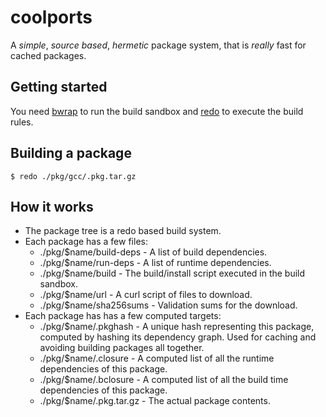 # coolports

A *simple*, *source based*, *hermetic* package system, that is *really* fast for cached packages.

## Getting started

You need [bwrap](https://github.com/containers/bubblewrap) to run the build sandbox and [redo](https://github.com/apenwarr/redo) to execute the build rules.

## Building a package

```
$ redo ./pkg/gcc/.pkg.tar.gz
```

## How it works

- The package tree is a redo based build system.
- Each package has a few files:
  - ./pkg/$name/build-deps - A list of build dependencies.
  - ./pkg/$name/run-deps - A list of runtime dependencies.
  - ./pkg/$name/build - The build/install script executed in the build sandbox.
  - ./pkg/$name/url - A curl script of files to download.
  - ./pkg/$name/sha256sums - Validation sums for the download.
- Each package has has a few computed targets:
  - ./pkg/$name/.pkghash - A unique hash representing this package, computed by hashing its dependency graph. Used for caching and avoiding building packages all together.
  - ./pkg/$name/.closure - A computed list of all the runtime dependencies of this package.
  - ./pkg/$name/.bclosure - A computed list of all the build time dependencies of this package.
  - ./pkg/$name/.pkg.tar.gz - The actual package contents.
